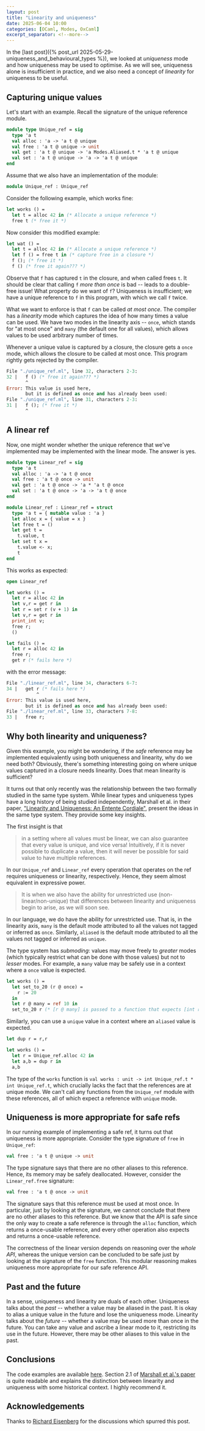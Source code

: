 ```yaml
---
layout: post
title: "Linearity and uniqueness"
date: 2025-06-04 10:00
categories: [OCaml, Modes, OxCaml]
excerpt_separator: <!--more-->
---
```


In the [last post]({% post_url 2025-05-29-uniqueness_and_behavioural_types %}),
we looked at _uniqueness_ mode and how uniqueness may be used to optimise. As we
will see, uniqueness alone is insufficient in practice, and we also need a
concept of _linearity_ for uniqueness to be useful.

<!--more-->

## Capturing unique values

Let's start with an example. Recall the signature of the unique reference
module.

```ocaml
module type Unique_ref = sig
  type 'a t
  val alloc : 'a -> 'a t @ unique
  val free : 'a t @ unique -> unit
  val get : 'a t @ unique -> 'a Modes.Aliased.t * 'a t @ unique
  val set : 'a t @ unique -> 'a -> 'a t @ unique
end
```

Assume that we also have an implementation of the module:

```ocaml
module Unique_ref : Unique_ref
```

Consider the following example, which works fine:

```ocaml
let works () =
  let t = alloc 42 in (* Allocate a unique reference *)
  free t (* free it *)
```

Now consider this modified example:

```ocaml
let wat () =
  let t = alloc 42 in (* Allocate a unique reference *)
  let f () = free t in (* capture free in a closure *)
  f (); (* free it *)
  f () (* free it again??? *)
```

Observe that `f` has captured `t` in the closure, and when called frees `t`. It
should be clear that calling `f` _more than once_ is bad -- leads to a
double-free issue! What property do we want of `f`? Uniqueness is insufficient;
we have a unique reference to `f` in this program, with which we call `f` twice.

What we want to enforce is that `f` can be called _at most once_. The compiler
has a _linearity_ mode which captures the idea of how many times a value can be
used. We have two modes in the linearity axis -- `once`, which stands for
"at most once" and `many` (the default one for all values), which allows values
to be used arbitrary number of times.

Whenever a unique value is captured by a closure, the closure gets a `once`
mode, which allows the closure to be called at most once. This program rightly
gets rejected by the compiler.

```ocaml
File "./unique_ref.ml", line 32, characters 2-3:
32 |   f () (* free it again??? *)
       ^
Error: This value is used here,
       but it is defined as once and has already been used:
File "./unique_ref.ml", line 31, characters 2-3:
31 |   f (); (* free it *)
       ^
```

## A linear ref

Now, one might wonder whether the unique reference that we've implemented may be
implemented with the linear mode. The answer is yes.

```ocaml
module type Linear_ref = sig
  type 'a t
  val alloc : 'a -> 'a t @ once
  val free : 'a t @ once -> unit
  val get : 'a t @ once -> 'a * 'a t @ once
  val set : 'a t @ once -> 'a -> 'a t @ once
end

module Linear_ref : Linear_ref = struct
  type 'a t = { mutable value : 'a }
  let alloc x = { value = x }
  let free t = ()
  let get t =
    t.value, t
  let set t x =
    t.value <- x;
    t
end
```

This works as expected:

```ocaml
open Linear_ref

let works () =
  let r = alloc 42 in
  let v,r = get r in
  let r = set r (v + 1) in
  let v,r = get r in
  print_int v;
  free r;
  ()

let fails () =
  let r = alloc 42 in
  free r;
  get r (* fails here *)
```

with the error message:

```ocaml
File "./linear_ref.ml", line 34, characters 6-7:
34 |   get r (* fails here *)
           ^
Error: This value is used here,
       but it is defined as once and has already been used:
File "./linear_ref.ml", line 33, characters 7-8:
33 |   free r;
```

## Why both linearity and uniqueness?

Given this example, you might be wondering, if the _safe_ reference may be
implemented equivalently using both uniqueness and linearity, why do we need
both? Obviously, there's something interesting going on where unique values
captured in a closure needs linearity. Does that mean linearity is sufficient?

It turns out that only recently was the relationship between the two formally
studied in the same type system. While linear types and uniqueness types have a
long history of being studied independently, Marshall et al. in their paper,
["Linearity and Uniqueness: An Entente
Cordiale"](https://starsandspira.ls/docs/esop22-draft.pdf), present the ideas in
the same type system. They provide some key insights.

The first insight is that

> in a setting where all values must be linear, we can also guarantee that every value is unique, and vice versa! Intuitively, if it is never possible to duplicate a value, then it will never be possible for said value to have multiple references.

In our `Unique_ref` and `Linear_ref` every operation that operates on the ref
requires uniqueness or linearity, respectively. Hence, they seem almost
equivalent in expressive power.

> It is when we also have the ability for unrestricted use (non-linear/non-unique) that differences between linearity and uniqueness begin to arise, as we will soon see.

In our language, we do have the ability for unrestricted use. That is, in the
linearity axis, `many` is the default mode attributed to all the values not
tagged or inferred as `once`. Similarly, `aliased` is the default mode
attributed to all the values not tagged or inferred as `unique`.

The type system has _submoding_: values may move freely to _greater_ modes
(which typically restrict what can be done with those values) but not to
_lesser_ modes. For example, a `many` value may be safely use in a context where
a `once` value is expected.

```ocaml
let works () =
  let set_to_20 (r @ once) =
    r := 20
  in
  let r @ many = ref 10 in
  set_to_20 r (* [r @ many] is passed to a function that expects [int ref @ once] *)
```

Similarly, you can use a `unique` value in a context where an `aliased` value is
expected.

```ocaml
let dup r = r,r

let works () =
  let r = Unique_ref.alloc 42 in
  let a,b = dup r in
  a,b
```

The type of the `works` function is `val works : unit -> int Unique_ref.t * int
Unique_ref.t`, which crucially lacks the fact that the references are at unique
mode. We can't call any functions from the `Unique_ref` module with these
references, all of which expect a reference with `unique` mode.

## Uniqueness is more appropriate for safe refs

In our running example of implementing a safe ref, it turns out that uniqueness
is more appropriate. Consider the type signature of `free` in `Unique_ref`:

```ocaml
val free : 'a t @ unique -> unit
```

The type signature says that there are no other aliases to this reference.
Hence, its memory may be safely deallocated. However, consider the
`Linear_ref.free` signature:

```ocaml
val free : 'a t @ once -> unit
```

The signature says that this reference must be used at most once. In particular,
just by looking at the signature, we cannot conclude that there are no other
aliases to this reference. But we know that the API is safe since the only way
to create a safe reference is through the `alloc` function, which returns a
once-usable reference, and every other operation also expects and returns a
once-usable reference.

The correctness of the linear version depends on reasoning over the _whole
API_, whereas the unique version can be concluded to be safe just by
looking at the signature of the `free` function. This modular reasoning makes
uniqueness more appropriate for our safe reference API.

## Past and the future

In a sense, uniqueness and linearity are duals of each other. Uniqueness talks
about the _past_ -- whether a value may be aliased in the past. It is okay to
alias a unique value in the future and lose the uniqueness mode. Linearity talks
about the _future_ -- whether a value may be used more than once in the future.
You can take any value and ascribe a linear mode to it, restricting its use in
the future. However, there may be other aliases to this value in the past.

## Conclusions

The code examples are available
[here](https://github.com/kayceesrk/code-snippets/tree/master/linearity_june_2025).
Section 2.1 of [Marshall et al.'s
paper](https://starsandspira.ls/docs/esop22-draft.pdf) is quite readable and
explains the distinction between linearity and uniqueness with some historical
context. I highly recommend it.

## Acknowledgements

Thanks to [Richard Eisenberg](https://richarde.dev/) for the discussions which
spurred this post.
